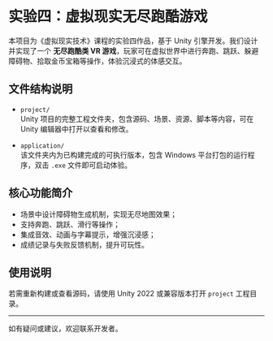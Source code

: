 # 实验四：虚拟现实无尽跑酷游戏

本项目为《虚拟现实技术》课程的实验四作品，基于 Unity 引擎开发。我们设计并实现了一个 **无尽跑酷类 VR 游戏**，玩家可在虚拟世界中进行奔跑、跳跃、躲避障碍物、拾取金币宝箱等操作，体验沉浸式的体感交互。

## 文件结构说明

- `project/`  
  Unity 项目的完整工程文件夹，包含源码、场景、资源、脚本等内容，可在 Unity 编辑器中打开以查看和修改。

- `application/`  
  该文件夹内为已构建完成的可执行版本，包含 Windows 平台打包的运行程序，双击 `.exe` 文件即可启动体验。

## 核心功能简介

- 场景中设计障碍物生成机制，实现无尽地图效果；
- 支持奔跑、跳跃、滑行等操作；
- 集成音效、动画与字幕提示，增强沉浸感；
- 成绩记录与失败反馈机制，提升可玩性。

## 使用说明

若需重新构建或查看源码，请使用 Unity 2022 或兼容版本打开 `project` 工程目录。

---

如有疑问或建议，欢迎联系开发者。
